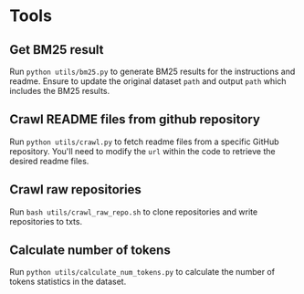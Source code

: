 # Tools

## Get BM25 result

Run `python utils/bm25.py` to generate BM25 results for the instructions and readme. Ensure to update the original dataset `path` and output `path` which includes the BM25 results.

## Crawl README files from github repository

Run `python utils/crawl.py` to fetch readme files from a specific GitHub repository. You'll need to modify the `url` within the code to retrieve the desired readme files.

## Crawl raw repositories
Run `bash utils/crawl_raw_repo.sh` to clone repositories and write repositories to txts.

## Calculate number of tokens
Run `python utils/calculate_num_tokens.py` to calculate the number of tokens statistics in the dataset.
